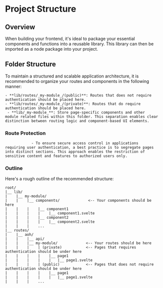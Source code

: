 # Project Structure

## Overview

When building your frontend, it's ideal to package your essential components and functions into a reusable library. This library can then be imported as a node package into your project.

## Folder Structure

To maintain a structured and scalable application architecture, it is recommended to organize your routes and components in the following manner:

    - **lib/routes/_my-module_/(public)**: Routes that does not require authentication should be placed here.
    - **lib/routes/_my-module_/(private)**: Routes that do require authentication should be placed here.
     - **lib/_my-module_**: Store page-specific components and other module related files within this folder. This separation enables clear distinction between routing logic and component-based UI elements.

### Route Protection

                - To ensure secure access control in applications requiring user authentication, a best practice is to segregate pages into distinct sections. This approach enables the restriction of sensitive content and features to authorized users only.

### Outline

Here's a rough outline of the recommended structure:

```
root/
|__ lib/
|    |__ my-module/
|    |    |__ components/             <-- Your components should be here
|    |    |    |__ component1
|    |    |    |    |__ component1.svelte
|    |    |    |__ component2
|    |    |    |    |__ component2.svelte
|    |    |    ...
|__ routes/
|    |__ aoh/
|    |    |__ api/
|    |    |__ my-module/             <-- Your routes should be here
|    |    |    | (private)           <-- Pages that requires authentication should be under here
|    |    |    |    |__ page1
|    |    |    |    |   |__ page1.svelte
|    |    |    | (public)            <-- Pages that does not require authentication should be under here
|    |    |    |    |__ page1
|    |    |    |    |   |__ page1.svelte
|    |    |    ...
```
